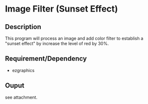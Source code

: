 # Image Filter (Sunset Effect)

## Description
This program will process an image and add color filter to establish a "sunset effect" by increase the level of red by 30%.

## Requirement/Dependency
- ezgraphics

## Ouput
see attachment.